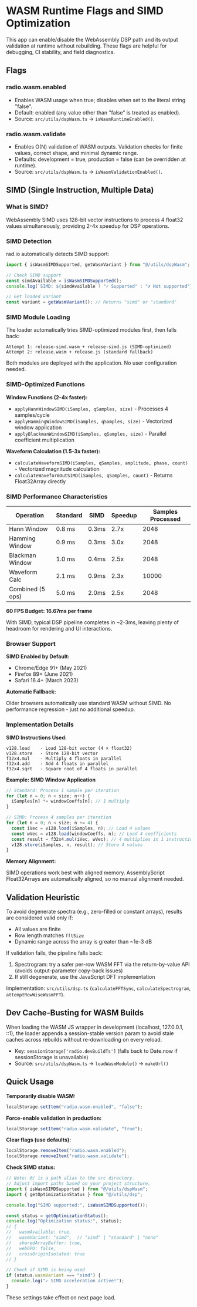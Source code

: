 # WASM Runtime Flags and SIMD Optimization

This app can enable/disable the WebAssembly DSP path and its output validation at runtime without rebuilding. These flags are helpful for debugging, CI stability, and field diagnostics.

## Flags

### radio.wasm.enabled

- Enables WASM usage when true; disables when set to the literal string "false".
- Default: enabled (any value other than "false" is treated as enabled).
- Source: `src/utils/dspWasm.ts` → `isWasmRuntimeEnabled()`.

### radio.wasm.validate

- Enables O(N) validation of WASM outputs. Validation checks for finite values, correct shape, and minimal dynamic range.
- Defaults: development = true, production = false (can be overridden at runtime).
- Source: `src/utils/dspWasm.ts` → `isWasmValidationEnabled()`.

## SIMD (Single Instruction, Multiple Data)

### What is SIMD?

WebAssembly SIMD uses 128-bit vector instructions to process 4 float32 values simultaneously, providing 2-4x speedup for DSP operations.

### SIMD Detection

rad.io automatically detects SIMD support:

```typescript
import { isWasmSIMDSupported, getWasmVariant } from "@/utils/dspWasm";

// Check SIMD support
const simdAvailable = isWasmSIMDSupported();
console.log(`SIMD: ${simdAvailable ? "✓ Supported" : "✗ Not supported"}`);

// Get loaded variant
const variant = getWasmVariant(); // Returns "simd" or "standard"
```

### SIMD Module Loading

The loader automatically tries SIMD-optimized modules first, then falls back:

```
Attempt 1: release-simd.wasm + release-simd.js (SIMD-optimized)
Attempt 2: release.wasm + release.js (standard fallback)
```

Both modules are deployed with the application. No user configuration needed.

### SIMD-Optimized Functions

**Window Functions (2-4x faster):**

- `applyHannWindowSIMD(iSamples, qSamples, size)` - Processes 4 samples/cycle
- `applyHammingWindowSIMD(iSamples, qSamples, size)` - Vectorized window application
- `applyBlackmanWindowSIMD(iSamples, qSamples, size)` - Parallel coefficient multiplication

**Waveform Calculation (1.5-3x faster):**

- `calculateWaveformSIMD(iSamples, qSamples, amplitude, phase, count)` - Vectorized magnitude calculation
- `calculateWaveformOutSIMD(iSamples, qSamples, count)` - Returns Float32Array directly

### SIMD Performance Characteristics

| Operation        | Standard | SIMD  | Speedup | Samples Processed |
| ---------------- | -------- | ----- | ------- | ----------------- |
| Hann Window      | 0.8 ms   | 0.3ms | 2.7x    | 2048              |
| Hamming Window   | 0.9 ms   | 0.3ms | 3.0x    | 2048              |
| Blackman Window  | 1.0 ms   | 0.4ms | 2.5x    | 2048              |
| Waveform Calc    | 2.1 ms   | 0.9ms | 2.3x    | 10000             |
| Combined (5 ops) | 5.0 ms   | 2.0ms | 2.5x    | 2048              |

**60 FPS Budget: 16.67ms per frame**

With SIMD, typical DSP pipeline completes in ~2-3ms, leaving plenty of headroom for rendering and UI interactions.

### Browser Support

**SIMD Enabled by Default:**

- Chrome/Edge 91+ (May 2021)
- Firefox 89+ (June 2021)
- Safari 16.4+ (March 2023)

**Automatic Fallback:**

Older browsers automatically use standard WASM without SIMD. No performance regression - just no additional speedup.

### Implementation Details

**SIMD Instructions Used:**

```
v128.load    - Load 128-bit vector (4 × float32)
v128.store   - Store 128-bit vector
f32x4.mul    - Multiply 4 floats in parallel
f32x4.add    - Add 4 floats in parallel
f32x4.sqrt   - Square root of 4 floats in parallel
```

**Example: SIMD Window Application**

```typescript
// Standard: Process 1 sample per iteration
for (let n = 0; n < size; n++) {
  iSamples[n] *= windowCoeffs[n]; // 1 multiply
}

// SIMD: Process 4 samples per iteration
for (let n = 0; n < size; n += 4) {
  const iVec = v128.load(iSamples, n); // Load 4 values
  const wVec = v128.load(windowCoeffs, n); // Load 4 coefficients
  const result = f32x4.mul(iVec, wVec); // 4 multiplies in 1 instruction!
  v128.store(iSamples, n, result); // Store 4 values
}
```

**Memory Alignment:**

SIMD operations work best with aligned memory. AssemblyScript Float32Arrays are automatically aligned, so no manual alignment needed.

## Validation Heuristic

To avoid degenerate spectra (e.g., zero-filled or constant arrays), results are considered valid only if:

- All values are finite
- Row length matches `fftSize`
- Dynamic range across the array is greater than ~1e-3 dB

If validation fails, the pipeline falls back:

1. Spectrogram: try a safer per-row WASM FFT via the return-by-value API (avoids output-parameter copy-back issues)
2. If still degenerate, use the JavaScript DFT implementation

Implementation: `src/utils/dsp.ts` (`calculateFFTSync`, `calculateSpectrogram`, `attemptRowWiseWasmFFT`).

## Dev Cache-Busting for WASM Builds

When loading the WASM JS wrapper in development (localhost, 127.0.0.1, ::1), the loader appends a session-stable version param to avoid stale caches across rebuilds without re-downloading on every reload.

- Key: `sessionStorage['radio.devBuildTs']` (falls back to Date.now if sessionStorage is unavailable)
- Source: `src/utils/dspWasm.ts` → `loadWasmModule()` → `makeUrl()`

## Quick Usage

**Temporarily disable WASM:**

```javascript
localStorage.setItem("radio.wasm.enabled", "false");
```

**Force-enable validation in production:**

```javascript
localStorage.setItem("radio.wasm.validate", "true");
```

**Clear flags (use defaults):**

```javascript
localStorage.removeItem("radio.wasm.enabled");
localStorage.removeItem("radio.wasm.validate");
```

**Check SIMD status:**

```javascript
// Note: @/ is a path alias to the src directory.
// Adjust import paths based on your project structure.
import { isWasmSIMDSupported } from "@/utils/dspWasm";
import { getOptimizationStatus } from "@/utils/dsp";

console.log("SIMD supported:", isWasmSIMDSupported());

const status = getOptimizationStatus();
console.log("Optimization status:", status);
// {
//   wasmAvailable: true,
//   wasmVariant: "simd",  // "simd" | "standard" | "none"
//   sharedArrayBuffer: true,
//   webGPU: false,
//   crossOriginIsolated: true
// }

// Check if SIMD is being used
if (status.wasmVariant === "simd") {
  console.log("✓ SIMD acceleration active!");
}
```

These settings take effect on next page load.
